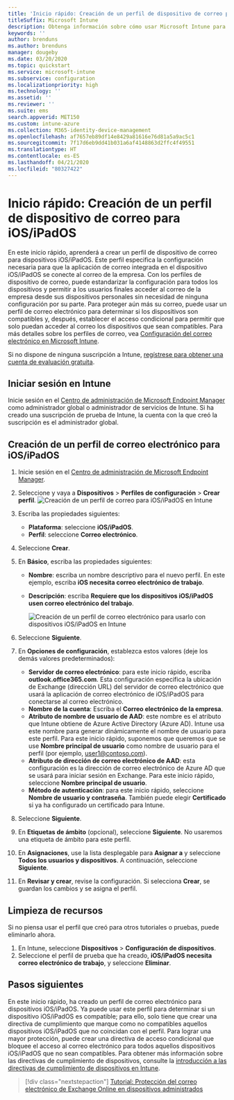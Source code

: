 ```yaml
---
title: 'Inicio rápido: Creación de un perfil de dispositivo de correo para dispositivos iOS/iPadOS'
titleSuffix: Microsoft Intune
description: Obtenga información sobre cómo usar Microsoft Intune para crear un perfil de dispositivo de correo para que los dispositivos iOS/iPadOS se puedan conectar de forma segura al correo de la empresa.
keywords: ''
author: brenduns
ms.author: brenduns
manager: dougeby
ms.date: 03/20/2020
ms.topic: quickstart
ms.service: microsoft-intune
ms.subservice: configuration
ms.localizationpriority: high
ms.technology: ''
ms.assetid: ''
ms.reviewer: ''
ms.suite: ems
search.appverid: MET150
ms.custom: intune-azure
ms.collection: M365-identity-device-management
ms.openlocfilehash: af7657eb89df14e8429a81616e76d81a5a9ac5c1
ms.sourcegitcommit: 7f17d6eb9dd41b031a6af4148863d2ffc4f49551
ms.translationtype: HT
ms.contentlocale: es-ES
ms.lasthandoff: 04/21/2020
ms.locfileid: "80327422"
---
```

# <a name="quickstart-create-an-email-device-profile-for-iosipados"></a>Inicio rápido: Creación de un perfil de dispositivo de correo para iOS/iPadOS

En este inicio rápido, aprenderá a crear un perfil de dispositivo de correo para dispositivos iOS/iPadOS. Este perfil especifica la configuración necesaria para que la aplicación de correo integrada en el dispositivo iOS/iPadOS se conecte al correo de la empresa. Con los perfiles de dispositivo de correo, puede estandarizar la configuración para todos los dispositivos y permitir a los usuarios finales acceder al correo de la empresa desde sus dispositivos personales sin necesidad de ninguna configuración por su parte. Para proteger aún más su correo, puede usar un perfil de correo electrónico para determinar si los dispositivos son compatibles y, después, establecer el acceso condicional para permitir que solo puedan acceder al correo los dispositivos que sean compatibles. Para más detalles sobre los perfiles de correo, vea [Configuración del correo electrónico en Microsoft Intune](email-settings-configure.md).

Si no dispone de ninguna suscripción a Intune, [regístrese para obtener una cuenta de evaluación gratuita](../fundamentals/free-trial-sign-up.md).

## <a name="sign-in-to-intune"></a>Iniciar sesión en Intune

Inicie sesión en el [Centro de administración de Microsoft Endpoint Manager](https://go.microsoft.com/fwlink/?linkid=2109431) como administrador global o administrador de servicios de Intune. Si ha creado una suscripción de prueba de Intune, la cuenta con la que creó la suscripción es el administrador global.

## <a name="create-an-iosipados-email-profile"></a>Creación de un perfil de correo electrónico para iOS/iPadOS

1. Inicie sesión en el [Centro de administración de Microsoft Endpoint Manager](https://go.microsoft.com/fwlink/?linkid=2109431).

2. Seleccione y vaya a **Dispositivos** > **Perfiles de configuración** > **Crear perfil**.
   ![Creación de un perfil de correo para iOS/iPadOS en Intune](./media/quickstart-email-profile/ios-create-profile.png)

3. Escriba las propiedades siguientes:
   - **Plataforma**: seleccione **iOS/iPadOS**.
   - **Perfil**: seleccione **Correo electrónico**.
  
4. Seleccione **Crear**.

5. En **Básico**, escriba las propiedades siguientes:
   - **Nombre**: escriba un nombre descriptivo para el nuevo perfil. En este ejemplo, escriba **iOS necesita correo electrónico de trabajo**.
   - **Descripción**: escriba **Requiere que los dispositivos iOS/iPadOS usen correo electrónico del trabajo**.


        ![Creación de un perfil de correo electrónico para usarlo con dispositivos iOS/iPadOS en Intune](./media/quickstart-email-profile/ios-email-profile-name.png)

6. Seleccione **Siguiente**.

7. En **Opciones de configuración**, establezca estos valores (deje los demás valores predeterminados):
   - **Servidor de correo electrónico**: para este inicio rápido, escriba **outlook.office365.com**. Esta configuración especifica la ubicación de Exchange (dirección URL) del servidor de correo electrónico que usará la aplicación de correo electrónico de iOS/iPadOS para conectarse al correo electrónico.
   - **Nombre de la cuenta**: Escriba el **Correo electrónico de la empresa**.
   - **Atributo de nombre de usuario de AAD**: este nombre es el atributo que Intune obtiene de Azure Active Directory (Azure AD). Intune usa este nombre para generar dinámicamente el nombre de usuario para este perfil. Para este inicio rápido, suponemos que queremos que se use **Nombre principal de usuario** como nombre de usuario para el perfil (por ejemplo, user1@contoso.com).
   - **Atributo de dirección de correo electrónico de AAD**: esta configuración es la dirección de correo electrónico de Azure AD que se usará para iniciar sesión en Exchange. Para este inicio rápido, seleccione **Nombre principal de usuario**.
   - **Método de autenticación**: para este inicio rápido, seleccione **Nombre de usuario y contraseña**. También puede elegir **Certificado** si ya ha configurado un certificado para Intune.

8. Seleccione **Siguiente**.

9. En **Etiquetas de ámbito** (opcional), seleccione **Siguiente**. No usaremos una etiqueta de ámbito para este perfil.

10. En **Asignaciones**, use la lista desplegable para **Asignar a** y seleccione **Todos los usuarios y dispositivos**.  A continuación, seleccione **Siguiente**.

11. En **Revisar y crear**, revise la configuración. Si selecciona **Crear**, se guardan los cambios y se asigna el perfil. 

## <a name="clean-up-resources"></a>Limpieza de recursos

Si no piensa usar el perfil que creó para otros tutoriales o pruebas, puede eliminarlo ahora.

1. En Intune, seleccione **Dispositivos** > **Configuración de dispositivos**.
2. Seleccione el perfil de prueba que ha creado, **iOS/iPadOS necesita correo electrónico de trabajo**, y seleccione **Eliminar**. 

## <a name="next-steps"></a>Pasos siguientes

En este inicio rápido, ha creado un perfil de correo electrónico para dispositivos iOS/iPadOS. Ya puede usar este perfil para determinar si un dispositivo iOS/iPadOS es compatible; para ello, solo tiene que crear una directiva de cumplimiento que marque como no compatibles aquellos dispositivos iOS/iPadOS que no coincidan con el perfil. Para lograr una mayor protección, puede crear una directiva de acceso condicional que bloquee el acceso al correo electrónico para todos aquellos dispositivos iOS/iPadOS que no sean compatibles. Para obtener más información sobre las directivas de cumplimiento de dispositivos, consulte la [introducción a las directivas de cumplimiento de dispositivos en Intune](../protect/device-compliance-get-started.md).

> [!div class="nextstepaction"]
> [Tutorial: Protección del correo electrónico de Exchange Online en dispositivos administrados](../protect/tutorial-protect-email-on-enrolled-devices.md)
